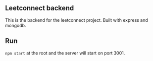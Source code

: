 ## Leetconnect backend

This is the backend for the leetconnect project. Built with express and mongodb.

## Run
`npm start` at the root and the server will start on port 3001.



